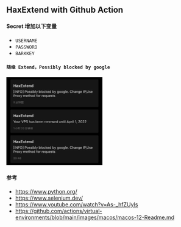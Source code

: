 ## HaxExtend with Github Action
#### Secret 增加以下变量
- ```USERNAME```
- ```PASSWORD```
- ```BARKKEY```
#### ```随缘 Extend，Possibly blocked by google```

<img src=./result.jpeg width=50% />

#### 参考
- https://www.python.org/
- https://www.selenium.dev/
- https://www.youtube.com/watch?v=As-_hfZUyIs
- https://github.com/actions/virtual-environments/blob/main/images/macos/macos-12-Readme.md
